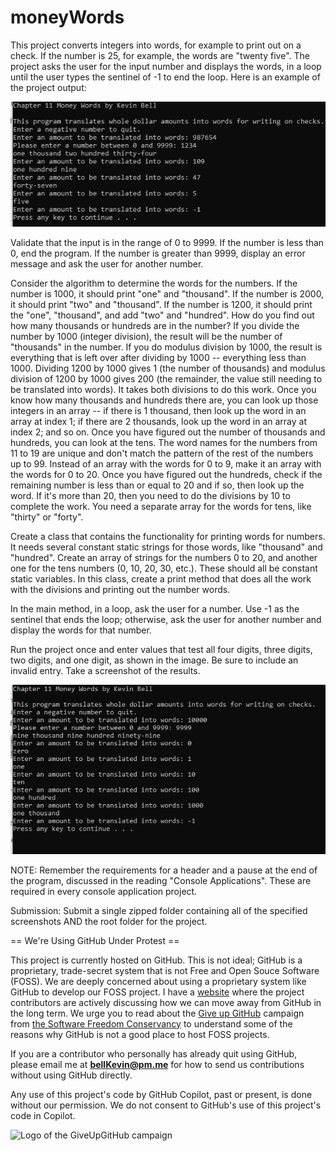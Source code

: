 # moneyWords

This project converts integers into words, for example to print out on a check. If the number is 25, for example, the words are "twenty five". The project asks the user for the input number and displays the words, in a loop until the user types the sentinel of -1 to end the loop. Here is an example of the project output:

![Ch 11 Money Words](https://github.com/bell-kevin/moneyWords/blob/main/moneyWords/checks.PNG)

Validate that the input is in the range of 0 to 9999. If the number is less than 0, end the program. If the number is greater than 9999, display an error message and ask the user for another number.

Consider the algorithm to determine the words for the numbers. If the number is 1000, it should print "one" and "thousand". If the number is 2000, it should print "two" and "thousand". If the number is 1200, it should print the "one", "thousand", and add "two" and "hundred". How do you find out how many thousands or hundreds are in the number? If you divide the number by 1000 (integer division), the result will be the number of "thousands" in the number. If you do modulus division by 1000, the result is everything that is left over after dividing by 1000 -- everything less than 1000. Dividing 1200 by 1000 gives 1 (the number of thousands) and modulus division of 1200 by 1000 gives 200 (the remainder, the value still needing to be translated into words). It takes both divisions to do this work. Once you know how many thousands and hundreds there are, you can look up those integers in an array -- if there is 1 thousand, then look up the word in an array at index 1; if there are 2 thousands, look up the word in an array at index 2; and so on. Once you have figured out the number of thousands and hundreds, you can look at the tens. The word names for the numbers from 11 to 19 are unique and don't match the pattern of the rest of the numbers up to 99. Instead of an array with the words for 0 to 9, make it an array with the words for 0 to 20. Once you have figured out the hundreds, check if the remaining number is less than or equal to 20 and if so, then look up the word. If it's more than 20, then you need to do the divisions by 10 to complete the work. You need a separate array for the words for tens, like "thirty" or "forty".

Create a class that contains the functionality for printing words for numbers. It needs several constant static strings for those words, like "thousand" and "hundred". Create an array of strings for the numbers 0 to 20, and another one for the tens numbers (0, 10, 20, 30, etc.). These should all be constant static variables. In this class, create a print method that does all the work with the divisions and printing out the number words. 

In the main method, in a loop, ask the user for a number. Use -1 as the sentinel that ends the loop; otherwise, ask the user for another number and display the words for that number. 

Run the project once and enter values that test all four digits, three digits, two digits, and one digit, as shown in the image. Be sure to include an invalid entry. Take a screenshot of the results.

 ![p](https://github.com/bell-kevin/moneyWords/blob/main/moneyWords/checks0.PNG)

NOTE: Remember the requirements for a header and a pause at the end of the program, discussed in the reading "Console Applications". These are required in every console application project.

Submission: Submit a single zipped folder containing all of the specified screenshots AND the root folder for the project.

== We're Using GitHub Under Protest ==

This project is currently hosted on GitHub.  This is not ideal; GitHub is a
proprietary, trade-secret system that is not Free and Open Souce Software
(FOSS).  We are deeply concerned about using a proprietary system like GitHub
to develop our FOSS project. I have a [website](https://bellKevin.me) where the
project contributors are actively discussing how we can move away from GitHub
in the long term.  We urge you to read about the [Give up GitHub](https://GiveUpGitHub.org) campaign 
from [the Software Freedom Conservancy](https://sfconservancy.org) to understand some of the reasons why GitHub is not 
a good place to host FOSS projects.

If you are a contributor who personally has already quit using GitHub, please
email me at **bellKevin@pm.me** for how to send us contributions without
using GitHub directly.

Any use of this project's code by GitHub Copilot, past or present, is done
without our permission.  We do not consent to GitHub's use of this project's
code in Copilot.

![Logo of the GiveUpGitHub campaign](https://sfconservancy.org/img/GiveUpGitHub.png)
